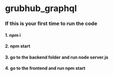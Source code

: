 # grubhub_graphql

### If this is your first time to run the code
#### 1. npm i
#### 2. npm start
#### 3. go to the backend folder and run node server.js
#### 4. go to the frontend and run npm start
